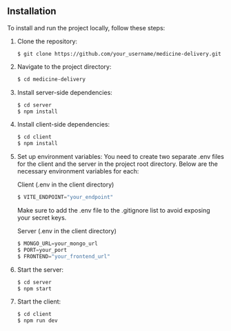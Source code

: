 ## Installation
To install and run the project locally, follow these steps:
1. Clone the repository:
    ```git
    $ git clone https://github.com/your_username/medicine-delivery.git
    ```
2. Navigate to the project directory:
    ```sh
    $ cd medicine-delivery
    ```
3. Install server-side dependencies:
    ```sh
    $ cd server
    $ npm install
    ```
4. Install client-side dependencies:
    ```sh
    $ cd client
    $ npm install
    ```
5. Set up environment variables: You need to create two separate .env files for the client and the server in the project root directory. Below are the necessary environment variables for each:

    Client (.env in the client directory)
    ```js
    $ VITE_ENDPOINT="your_endpoint"
    ```
    Make sure to add the .env file to the .gitignore list to avoid exposing your secret keys.

    Server (.env in the client directory)
    ```js
    $ MONGO_URL=your_mongo_url
    $ PORT=your_port
    $ FRONTEND="your_frontend_url"
6. Start the server:
    ```sh
    $ cd server
    $ npm start
    ```
7. Start the client:
    ```sh
    $ cd client
    $ npm run dev
    ```
